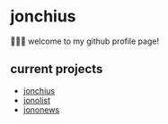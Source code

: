 # jonchius

🧑🏻‍💻 welcome to my github profile page! 

## current projects

* [jonchius](https://jonchius.com)
* [jonolist](https://jonolist.jonchius.com)
* [jononews](https://jononews.jonchius.com)
